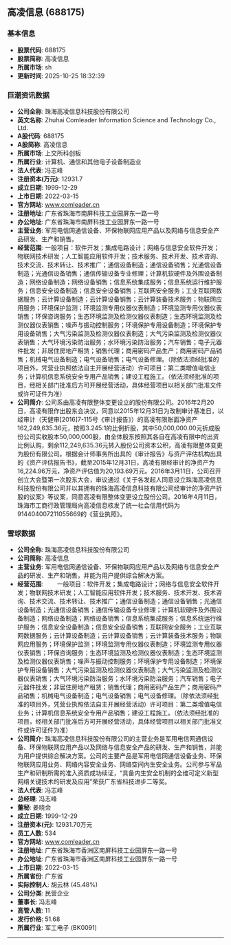 ## 高凌信息 (688175)

### 基本信息

- **股票代码**: 688175
- **股票简称**: 高凌信息
- **所属市场**: sh
- **更新时间**: 2025-10-25 18:32:39

### 巨潮资讯数据

- **公司全称**: 珠海高凌信息科技股份有限公司
- **英文名称**: Zhuhai Comleader Information Science and Technology Co., Ltd.
- **A股代码**: 688175
- **A股简称**: 高凌信息
- **所属市场**: 上交所科创板
- **所属行业**: 计算机、通信和其他电子设备制造业
- **法人代表**: 冯志峰
- **注册资本(万元)**: 12931.7
- **成立日期**: 1999-12-29
- **上市日期**: 2022-03-15
- **官方网站**: www.comleader.cn
- **注册地址**: 广东省珠海市南屏科技工业园屏东一路一号
- **办公地址**: 广东省珠海市南屏科技工业园屏东一路一号
- **主营业务**: 军用电信网通信设备、环保物联网应用产品以及网络与信息安全产品研发、生产和销售。
- **经营范围**: 一般项目：软件开发；集成电路设计；网络与信息安全软件开发；物联网技术研发；人工智能应用软件开发；技术服务、技术开发、技术咨询、技术交流、技术转让、技术推广；通信设备制造；通信设备销售；光通信设备制造；光通信设备销售；通信传输设备专业修理；计算机软硬件及外围设备制造；网络设备制造；网络设备销售；信息系统集成服务；信息系统运行维护服务；信息安全设备制造；信息安全设备销售；互联网安全服务；工业互联网数据服务；云计算设备制造；云计算设备销售；云计算装备技术服务；物联网应用服务；环境保护监测；环境监测专用仪器仪表制造；环境监测专用仪器仪表销售；环保咨询服务；生态环境监测及检测仪器仪表制造；生态环境监测及检测仪器仪表销售；噪声与振动控制服务；环境保护专用设备制造；环境保护专用设备销售；大气污染监测及检测仪器仪表制造；大气污染监测及检测仪器仪表销售；大气环境污染防治服务；水环境污染防治服务；汽车销售；电子元器件批发；非居住房地产租赁；销售代理；商用密码产品生产；商用密码产品销售；机械电气设备制造；电气设备销售；电气设备修理。（除依法须经批准的项目外，凭营业执照依法自主开展经营活动）许可项目：第二类增值电信业务；计算机信息系统安全专用产品销售；建设工程施工。（依法须经批准的项目，经相关部门批准后方可开展经营活动，具体经营项目以相关部门批准文件或许可证件为准）
- **公司简介**: 公司系由高凌有限整体变更设立的股份有限公司。2016年2月20日，高凌有限作出股东会决议，同意以2015年12月31日为改制审计基准日，以经审计（天健审[2016]7-115号《审计报告》）的高凌有限账面净资产162,249,635.36元，按照3.245:1的比例折股，其中50,000,000.00元折成股份公司实收股本50,000,000股，由全体股东按照其各自在高凌有限中的出资比例认购，剩余112,249,635.36元转入股份公司资本公积，高凌有限整体变更为股份有限公司。根据会计师事务所出具的《审计报告》与资产评估机构出具的《资产评估报告书》，截至2015年12月31日，高凌有限经审计的净资产为16,224.96万元，净资产评估值为20,193.69万元。2016年3月11日，公司召开创立大会暨第一次股东大会，审议通过《关于各发起人同意设立珠海高凌信息科技股份有限公司并以其拥有的珠海高凌信息科技有限公司经审计的净资产折股的议案》等议案，同意高凌有限整体变更设立股份公司。2016年4月11日，珠海市工商行政管理局向高凌信息核发了统一社会信用代码为914404007211055669的《营业执照》。

### 雪球数据

- **公司全称**: 珠海高凌信息科技股份有限公司
- **公司简称**: 高凌信息
- **主营业务**: 军用电信网通信设备、环保物联网应用产品以及网络与信息安全产品的研发、生产和销售，并能为用户提供综合解决方案。
- **经营范围**: 　　一般项目：软件开发；集成电路设计；网络与信息安全软件开发；物联网技术研发；人工智能应用软件开发；技术服务、技术开发、技术咨询、技术交流、技术转让、技术推广；通信设备制造；通信设备销售；光通信设备制造；光通信设备销售；通信传输设备专业修理；计算机软硬件及外围设备制造；网络设备制造；网络设备销售；信息系统集成服务；信息系统运行维护服务；信息安全设备制造；信息安全设备销售；互联网安全服务；工业互联网数据服务；云计算设备制造；云计算设备销售；云计算装备技术服务；物联网应用服务；环境保护监测；环境监测专用仪器仪表制造；环境监测专用仪器仪表销售；环保咨询服务；生态环境监测及检测仪器仪表制造；生态环境监测及检测仪器仪表销售；噪声与振动控制服务；环境保护专用设备制造；环境保护专用设备销售；大气污染监测及检测仪器仪表制造；大气污染监测及检测仪器仪表销售；大气环境污染防治服务；水环境污染防治服务；汽车销售；电子元器件批发；非居住房地产租赁；销售代理；商用密码产品生产；商用密码产品销售；机械电气设备制造；电气设备销售；电气设备修理。（除依法须经批准的项目外，凭营业执照依法自主开展经营活动）许可项目：第二类增值电信业务；计算机信息系统安全专用产品销售；建设工程施工。（依法须经批准的项目，经相关部门批准后方可开展经营活动，具体经营项目以相关部门批准文件或许可证件为准）
- **公司简介**: 珠海高凌信息科技股份有限公司的主营业务是军用电信网通信设备、环保物联网应用产品以及网络与信息安全产品的研发、生产和销售，并能为用户提供综合解决方案。公司的主要产品是军用电信网通信设备业务、环保物联网应用业务、网络内容安全业务、网络空间内生安全业务。公司参与军品生产和研制所需的准入资质成功续证，“具备内生安全机制的全维可定义新型网络关键技术的研发及应用”荣获广东省科技进步二等奖。
- **法人代表**: 冯志峰
- **总经理**: 冯志峰
- **董秘**: 姜晓会
- **成立日期**: 1999-12-29
- **注册资本(元)**: 12931.70万元
- **员工人数**: 534
- **官方网站**: www.comleader.cn
- **注册地址**: 广东省珠海市香洲区南屏科技工业园屏东一路一号
- **办公地址**: 广东省珠海市香洲区南屏科技工业园屏东一路一号
- **上市日期**: 2022-03-15
- **所属省份**: 广东省
- **实际控制人**: 胡云林 (45.48%)
- **公司分类**: 民营企业
- **董事长**: 冯志峰
- **高管人数**: 11
- **发行价格**: 51.68
- **所属行业**: 军工电子 (BK0091)

---